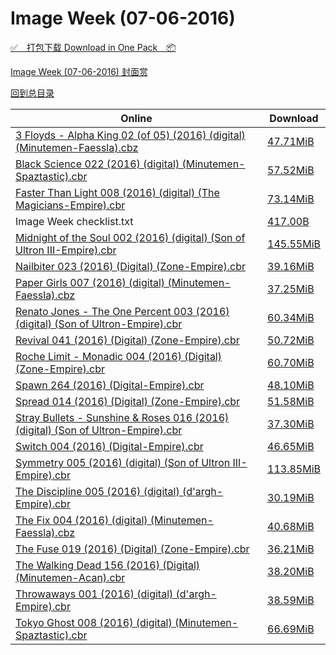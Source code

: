# Image Week (07-06-2016)

[✅&emsp;打包下载 Download in One Pack&emsp;📦](https://pan.baidu.com/s/1boP8tzh)

[Image Week (07-06-2016) 封面赏](/https://github.com/alicewish/markdown/blob/master/cover/Image-Week-07-06-2016-Covers.md)



[回到总目录](https://github.com/alicewish/markdown/blob/master/Catalogs.md)



Online | Download
--- | ---
[3 Floyds - Alpha King 02 (of 05) (2016) (digital) (Minutemen-Faessla).cbz](https://github.com/alicewish/markdown/blob/master/comic/3-Floyds-Alpha-King-02-of-05-2016-digital-Minutemen-Faessla-cbz.md) | [47.71MiB](https://pan.baidu.com/s/1boP8tzh#list/path=%2FImage%20Week%202016%20Q3%2FImage%20Week%20%2807-06-2016%29%2F%E3%82%A4%E3%82%BB%E3%82%BD%E3%82%BD%E3%82%A8%E3%82%B5%E3%82%A2%E3%82%B3%E3%82%BB%E3%82%A4%E3%82%AA%E3%82%BF%E3%82%B1%E3%82%BD%E3%82%B3%E3%82%AD%E3%82%A6%E3%82%AD%E3%82%B1%E3%82%A2%E3%82%AF%E3%82%A6%E3%82%A2%E3%82%B3%E3%82%B3%E3%82%AB%E3%82%B1%E3%82%AF%E3%82%BF%E3%82%B9%E3%82%A8%E3%82%B3&parentPath=%2FImage%20Week%202016%20Q3)
[Black Science 022 (2016) (digital) (Minutemen-Spaztastic).cbr](https://github.com/alicewish/markdown/blob/master/comic/Black-Science-022-2016-digital-Minutemen-Spaztastic-cbr.md) | [57.52MiB](https://pan.baidu.com/s/1boP8tzh#list/path=%2FImage%20Week%202016%20Q3%2FImage%20Week%20%2807-06-2016%29%2F%E3%82%B5%E3%82%B9%E3%82%B7%E3%82%A2%E3%82%BD%E3%82%B7%E3%82%B5%E3%82%B9%E3%82%B9%E3%82%A4%E3%82%B1%E3%82%B1%E3%82%A8%E3%82%B5%E3%82%AF%E3%82%AD%E3%82%AA%E3%82%AA%E3%82%B7%E3%82%BD%E3%82%B1%E3%82%A8%E3%82%BB%E3%82%B5%E3%82%A8%E3%82%B7%E3%82%A6%E3%82%A2%E3%82%BD%E3%82%B1%E3%82%AA%E3%82%AA&parentPath=%2FImage%20Week%202016%20Q3)
[Faster Than Light 008 (2016) (digital) (The Magicians-Empire).cbr](https://github.com/alicewish/markdown/blob/master/comic/Faster-Than-Light-008-2016-digital-Magicians-Empire-cbr.md) | [73.14MiB](https://pan.baidu.com/s/1boP8tzh#list/path=%2FImage%20Week%202016%20Q3%2FImage%20Week%20%2807-06-2016%29%2F%E3%82%AB%E3%82%AD%E3%82%A4%E3%82%B9%E3%82%B5%E3%82%A6%E3%82%A6%E3%82%AB%E3%82%A8%E3%82%B5%E3%82%AF%E3%82%AD%E3%82%B7%E3%82%A8%E3%82%A6%E3%82%A6%E3%82%B3%E3%82%B9%E3%82%BF%E3%82%BD%E3%82%AA%E3%82%AF%E3%82%BD%E3%82%BB%E3%82%A6%E3%82%AA%E3%82%B1%E3%82%A2%E3%82%B9%E3%82%A2%E3%82%B5%E3%82%A6&parentPath=%2FImage%20Week%202016%20Q3)
Image Week checklist.txt | [417.00B](https://pan.baidu.com/s/1boP8tzh#list/path=%2FImage%20Week%202016%20Q3%2FImage%20Week%20%2807-06-2016%29%2F%E3%82%A6%E3%82%AB%E3%82%AD%E3%82%BD%E3%82%AF%E3%82%BB%E3%82%AB%E3%82%AB%E3%82%AB%E3%82%B5%E3%82%A2%E3%82%A2%E3%82%BB%E3%82%BB%E3%82%BD%E3%82%BB%E3%82%AB%E3%82%B1%E3%82%B5%E3%82%AD%E3%82%B7%E3%82%B3%E3%82%B9%E3%82%B5%E3%82%B1%E3%82%A2%E3%82%AB%E3%82%B3%E3%82%B9%E3%82%B5%E3%82%B1%E3%82%AB&parentPath=%2FImage%20Week%202016%20Q3)
[Midnight of the Soul 002 (2016) (digital) (Son of Ultron III-Empire).cbr](https://github.com/alicewish/markdown/blob/master/comic/Midnight-of-Soul-002-2016-digital-Son-of-Ultron-III-Empire-cbr.md) | [145.55MiB](https://pan.baidu.com/s/1boP8tzh#list/path=%2FImage%20Week%202016%20Q3%2FImage%20Week%20%2807-06-2016%29%2F%E3%82%BB%E3%82%AB%E3%82%A4%E3%82%AD%E3%82%B7%E3%82%B5%E3%82%AA%E3%82%B5%E3%82%A4%E3%82%B1%E3%82%A2%E3%82%A4%E3%82%AA%E3%82%B5%E3%82%A6%E3%82%B5%E3%82%BB%E3%82%BB%E3%82%A2%E3%82%B5%E3%82%B7%E3%82%A6%E3%82%B3%E3%82%A2%E3%82%A8%E3%82%AD%E3%82%B3%E3%82%B1%E3%82%B5%E3%82%BD%E3%82%A2%E3%82%A6&parentPath=%2FImage%20Week%202016%20Q3)
[Nailbiter 023 (2016) (Digital) (Zone-Empire).cbr](https://github.com/alicewish/markdown/blob/master/comic/Nailbiter-023-2016-Digital-Zone-Empire-cbr.md) | [39.16MiB](https://pan.baidu.com/s/1boP8tzh#list/path=%2FImage%20Week%202016%20Q3%2FImage%20Week%20%2807-06-2016%29%2F%E3%82%AF%E3%82%A4%E3%82%B1%E3%82%B1%E3%82%A2%E3%82%BF%E3%82%AD%E3%82%B9%E3%82%AF%E3%82%B5%E3%82%BD%E3%82%B1%E3%82%B7%E3%82%AB%E3%82%BB%E3%82%B3%E3%82%AF%E3%82%BB%E3%82%B1%E3%82%BD%E3%82%A6%E3%82%AD%E3%82%A8%E3%82%B1%E3%82%A8%E3%82%BF%E3%82%AB%E3%82%BD%E3%82%BD%E3%82%A6%E3%82%B5%E3%82%A4&parentPath=%2FImage%20Week%202016%20Q3)
[Paper Girls 007 (2016) (digital) (Minutemen-Faessla).cbz](https://github.com/alicewish/markdown/blob/master/comic/Paper-Girls-007-2016-digital-Minutemen-Faessla-cbz.md) | [37.25MiB](https://pan.baidu.com/s/1boP8tzh#list/path=%2FImage%20Week%202016%20Q3%2FImage%20Week%20%2807-06-2016%29%2F%E3%82%AD%E3%82%B1%E3%82%BF%E3%82%B3%E3%82%A6%E3%82%BB%E3%82%A2%E3%82%B3%E3%82%AD%E3%82%AF%E3%82%B3%E3%82%BD%E3%82%AF%E3%82%BB%E3%82%A2%E3%82%A6%E3%82%B5%E3%82%A4%E3%82%BB%E3%82%A4%E3%82%B1%E3%82%B3%E3%82%A2%E3%82%A4%E3%82%BB%E3%82%B1%E3%82%AB%E3%82%BD%E3%82%B9%E3%82%AD%E3%82%B9%E3%82%AF&parentPath=%2FImage%20Week%202016%20Q3)
[Renato Jones - The One Percent 003 (2016) (digital) (Son of Ultron-Empire).cbr](https://github.com/alicewish/markdown/blob/master/comic/Renato-Jones-One-Percent-003-2016-digital-Son-of-Ultron-Empire-cbr.md) | [60.34MiB](https://pan.baidu.com/s/1boP8tzh#list/path=%2FImage%20Week%202016%20Q3%2FImage%20Week%20%2807-06-2016%29%2F%E3%82%BF%E3%82%A6%E3%82%B5%E3%82%A4%E3%82%AB%E3%82%B7%E3%82%A6%E3%82%AF%E3%82%BF%E3%82%AB%E3%82%A2%E3%82%B1%E3%82%A8%E3%82%A2%E3%82%BD%E3%82%BF%E3%82%B9%E3%82%AF%E3%82%A2%E3%82%AB%E3%82%A2%E3%82%B7%E3%82%B7%E3%82%A6%E3%82%A2%E3%82%AD%E3%82%BB%E3%82%A2%E3%82%A2%E3%82%A2%E3%82%B3%E3%82%B3&parentPath=%2FImage%20Week%202016%20Q3)
[Revival 041 (2016) (Digital) (Zone-Empire).cbr](https://github.com/alicewish/markdown/blob/master/comic/Revival-041-2016-Digital-Zone-Empire-cbr.md) | [50.72MiB](https://pan.baidu.com/s/1boP8tzh#list/path=%2FImage%20Week%202016%20Q3%2FImage%20Week%20%2807-06-2016%29%2F%E3%82%AD%E3%82%A4%E3%82%A2%E3%82%AA%E3%82%B3%E3%82%B3%E3%82%BB%E3%82%BB%E3%82%A4%E3%82%B1%E3%82%AF%E3%82%AA%E3%82%B3%E3%82%A8%E3%82%A6%E3%82%B5%E3%82%AB%E3%82%BD%E3%82%A4%E3%82%B7%E3%82%A6%E3%82%BD%E3%82%AB%E3%82%A8%E3%82%B3%E3%82%B5%E3%82%BD%E3%82%BD%E3%82%BB%E3%82%B1%E3%82%B1%E3%82%AA&parentPath=%2FImage%20Week%202016%20Q3)
[Roche Limit - Monadic 004 (2016) (Digital) (Zone-Empire).cbr](https://github.com/alicewish/markdown/blob/master/comic/Roche-Limit-Monadic-004-2016-Digital-Zone-Empire-cbr.md) | [60.70MiB](https://pan.baidu.com/s/1boP8tzh#list/path=%2FImage%20Week%202016%20Q3%2FImage%20Week%20%2807-06-2016%29%2F%E3%82%B5%E3%82%BF%E3%82%B7%E3%82%AB%E3%82%AF%E3%82%AD%E3%82%A8%E3%82%B5%E3%82%BB%E3%82%B9%E3%82%B5%E3%82%AD%E3%82%B5%E3%82%B3%E3%82%AA%E3%82%AB%E3%82%B3%E3%82%BD%E3%82%A2%E3%82%BF%E3%82%AD%E3%82%AB%E3%82%A6%E3%82%A4%E3%82%BD%E3%82%AD%E3%82%B9%E3%82%B3%E3%82%AF%E3%82%BF%E3%82%AF%E3%82%A6&parentPath=%2FImage%20Week%202016%20Q3)
[Spawn 264 (2016) (Digital-Empire).cbr](https://github.com/alicewish/markdown/blob/master/comic/Spawn-264-2016-Digital-Empire-cbr.md) | [48.10MiB](https://pan.baidu.com/s/1boP8tzh#list/path=%2FImage%20Week%202016%20Q3%2FImage%20Week%20%2807-06-2016%29%2F%E3%82%A6%E3%82%B1%E3%82%B1%E3%82%A2%E3%82%AD%E3%82%AF%E3%82%A4%E3%82%AF%E3%82%BF%E3%82%BB%E3%82%BB%E3%82%BB%E3%82%B5%E3%82%A8%E3%82%B7%E3%82%BB%E3%82%B3%E3%82%A2%E3%82%BF%E3%82%B7%E3%82%B3%E3%82%A4%E3%82%AA%E3%82%AF%E3%82%B1%E3%82%BF%E3%82%BF%E3%82%A2%E3%82%B1%E3%82%BF%E3%82%A2%E3%82%AB&parentPath=%2FImage%20Week%202016%20Q3)
[Spread 014 (2016) (Digital) (Zone-Empire).cbr](https://github.com/alicewish/markdown/blob/master/comic/Spread-014-2016-Digital-Zone-Empire-cbr.md) | [51.58MiB](https://pan.baidu.com/s/1boP8tzh#list/path=%2FImage%20Week%202016%20Q3%2FImage%20Week%20%2807-06-2016%29%2F%E3%82%A4%E3%82%AD%E3%82%AD%E3%82%A6%E3%82%BF%E3%82%A4%E3%82%AD%E3%82%AA%E3%82%BB%E3%82%B9%E3%82%A4%E3%82%A2%E3%82%B9%E3%82%B3%E3%82%AF%E3%82%BF%E3%82%B7%E3%82%BD%E3%82%A6%E3%82%A6%E3%82%BB%E3%82%BF%E3%82%A4%E3%82%BF%E3%82%B3%E3%82%A4%E3%82%BF%E3%82%BB%E3%82%AD%E3%82%BB%E3%82%BF%E3%82%BD&parentPath=%2FImage%20Week%202016%20Q3)
[Stray Bullets - Sunshine & Roses 016 (2016) (digital) (Son of Ultron-Empire).cbr](https://github.com/alicewish/markdown/blob/master/comic/Stray-Bullets-Sunshine-Roses-016-2016-digital-Son-of-Ultron-Empire-cbr.md) | [37.30MiB](https://pan.baidu.com/s/1boP8tzh#list/path=%2FImage%20Week%202016%20Q3%2FImage%20Week%20%2807-06-2016%29%2F%E3%82%AB%E3%82%B1%E3%82%A4%E3%82%B9%E3%82%BF%E3%82%BD%E3%82%AF%E3%82%AF%E3%82%B9%E3%82%A4%E3%82%AD%E3%82%B5%E3%82%AB%E3%82%A8%E3%82%AB%E3%82%BB%E3%82%BD%E3%82%AD%E3%82%BD%E3%82%AB%E3%82%B3%E3%82%B5%E3%82%B9%E3%82%B3%E3%82%B7%E3%82%BB%E3%82%BD%E3%82%B1%E3%82%A8%E3%82%A6%E3%82%BF%E3%82%AA&parentPath=%2FImage%20Week%202016%20Q3)
[Switch 004 (2016) (Digital-Empire).cbr](https://github.com/alicewish/markdown/blob/master/comic/Switch-004-2016-Digital-Empire-cbr.md) | [46.65MiB](https://pan.baidu.com/s/1boP8tzh#list/path=%2FImage%20Week%202016%20Q3%2FImage%20Week%20%2807-06-2016%29%2F%E3%82%B7%E3%82%AA%E3%82%AD%E3%82%AA%E3%82%A2%E3%82%B7%E3%82%B3%E3%82%AD%E3%82%A4%E3%82%A4%E3%82%B9%E3%82%B1%E3%82%BD%E3%82%A6%E3%82%A8%E3%82%B7%E3%82%B3%E3%82%B7%E3%82%AD%E3%82%A6%E3%82%A4%E3%82%B3%E3%82%AF%E3%82%B5%E3%82%A4%E3%82%A6%E3%82%B1%E3%82%B5%E3%82%B3%E3%82%AF%E3%82%AF%E3%82%A6&parentPath=%2FImage%20Week%202016%20Q3)
[Symmetry 005 (2016) (digital) (Son of Ultron III-Empire).cbr](https://github.com/alicewish/markdown/blob/master/comic/Symmetry-005-2016-digital-Son-of-Ultron-III-Empire-cbr.md) | [113.85MiB](https://pan.baidu.com/s/1boP8tzh#list/path=%2FImage%20Week%202016%20Q3%2FImage%20Week%20%2807-06-2016%29%2F%E3%82%B9%E3%82%AA%E3%82%B3%E3%82%A2%E3%82%BD%E3%82%B5%E3%82%B1%E3%82%A6%E3%82%B1%E3%82%AF%E3%82%AF%E3%82%AF%E3%82%B5%E3%82%AA%E3%82%AD%E3%82%B5%E3%82%AD%E3%82%AB%E3%82%A2%E3%82%B1%E3%82%AF%E3%82%AA%E3%82%BB%E3%82%A8%E3%82%AB%E3%82%B5%E3%82%B7%E3%82%AD%E3%82%A6%E3%82%B1%E3%82%A8%E3%82%A4&parentPath=%2FImage%20Week%202016%20Q3)
[The Discipline 005 (2016) (digital) (d'argh-Empire).cbr](https://github.com/alicewish/markdown/blob/master/comic/Discipline-005-2016-digital-dargh-Empire-cbr.md) | [30.19MiB](https://pan.baidu.com/s/1boP8tzh#list/path=%2FImage%20Week%202016%20Q3%2FImage%20Week%20%2807-06-2016%29%2F%E3%82%B9%E3%82%B1%E3%82%B3%E3%82%AA%E3%82%AF%E3%82%B9%E3%82%BF%E3%82%AB%E3%82%B1%E3%82%AF%E3%82%B5%E3%82%B9%E3%82%A8%E3%82%AA%E3%82%B9%E3%82%BB%E3%82%AF%E3%82%BD%E3%82%B7%E3%82%B9%E3%82%A6%E3%82%B5%E3%82%AD%E3%82%A2%E3%82%A2%E3%82%BB%E3%82%AA%E3%82%B5%E3%82%B1%E3%82%A4%E3%82%A4%E3%82%AD&parentPath=%2FImage%20Week%202016%20Q3)
[The Fix 004 (2016) (digital) (Minutemen-Faessla).cbz](https://github.com/alicewish/markdown/blob/master/comic/Fix-004-2016-digital-Minutemen-Faessla-cbz.md) | [40.68MiB](https://pan.baidu.com/s/1boP8tzh#list/path=%2FImage%20Week%202016%20Q3%2FImage%20Week%20%2807-06-2016%29%2F%E3%82%AA%E3%82%B1%E3%82%BF%E3%82%BD%E3%82%A8%E3%82%A2%E3%82%A6%E3%82%A8%E3%82%A8%E3%82%B1%E3%82%B3%E3%82%A4%E3%82%AA%E3%82%B3%E3%82%B9%E3%82%B9%E3%82%B9%E3%82%B3%E3%82%AB%E3%82%A6%E3%82%A8%E3%82%B5%E3%82%AA%E3%82%AD%E3%82%AF%E3%82%AB%E3%82%BF%E3%82%A6%E3%82%AA%E3%82%B5%E3%82%BB%E3%82%BB&parentPath=%2FImage%20Week%202016%20Q3)
[The Fuse 019 (2016) (Digital) (Zone-Empire).cbr](https://github.com/alicewish/markdown/blob/master/comic/Fuse-019-2016-Digital-Zone-Empire-cbr.md) | [36.21MiB](https://pan.baidu.com/s/1boP8tzh#list/path=%2FImage%20Week%202016%20Q3%2FImage%20Week%20%2807-06-2016%29%2F%E3%82%A4%E3%82%B9%E3%82%AD%E3%82%A8%E3%82%A6%E3%82%AA%E3%82%A2%E3%82%AF%E3%82%AF%E3%82%AD%E3%82%B7%E3%82%A2%E3%82%A4%E3%82%AA%E3%82%B9%E3%82%BF%E3%82%AA%E3%82%A2%E3%82%B9%E3%82%AF%E3%82%B3%E3%82%B1%E3%82%A6%E3%82%AB%E3%82%B9%E3%82%AA%E3%82%B1%E3%82%A6%E3%82%B5%E3%82%B1%E3%82%A4%E3%82%B7&parentPath=%2FImage%20Week%202016%20Q3)
[The Walking Dead 156 (2016) (Digital) (Minutemen-Acan).cbr](https://github.com/alicewish/markdown/blob/master/comic/Walking-Dead-156-2016-Digital-Minutemen-Acan-cbr.md) | [38.20MiB](https://pan.baidu.com/s/1boP8tzh#list/path=%2FImage%20Week%202016%20Q3%2FImage%20Week%20%2807-06-2016%29%2F%E3%82%AA%E3%82%BF%E3%82%AD%E3%82%A6%E3%82%BD%E3%82%A8%E3%82%B7%E3%82%AB%E3%82%BD%E3%82%BB%E3%82%B5%E3%82%A2%E3%82%A8%E3%82%A4%E3%82%B9%E3%82%A6%E3%82%A6%E3%82%AA%E3%82%AF%E3%82%BB%E3%82%B1%E3%82%B9%E3%82%BD%E3%82%A6%E3%82%A6%E3%82%A6%E3%82%AB%E3%82%B5%E3%82%BB%E3%82%B5%E3%82%B3%E3%82%A4&parentPath=%2FImage%20Week%202016%20Q3)
[Throwaways 001 (2016) (digital) (d'argh-Empire).cbr](https://github.com/alicewish/markdown/blob/master/comic/Throwaways-001-2016-digital-dargh-Empire-cbr.md) | [38.59MiB](https://pan.baidu.com/s/1boP8tzh#list/path=%2FImage%20Week%202016%20Q3%2FImage%20Week%20%2807-06-2016%29%2F%E3%82%AB%E3%82%A6%E3%82%A8%E3%82%AB%E3%82%BD%E3%82%AB%E3%82%BD%E3%82%B9%E3%82%A2%E3%82%B3%E3%82%A8%E3%82%A4%E3%82%AF%E3%82%BB%E3%82%A4%E3%82%AB%E3%82%B5%E3%82%B9%E3%82%A4%E3%82%A8%E3%82%B9%E3%82%B7%E3%82%AB%E3%82%B7%E3%82%B1%E3%82%B5%E3%82%BF%E3%82%B3%E3%82%AA%E3%82%BF%E3%82%AA%E3%82%A4&parentPath=%2FImage%20Week%202016%20Q3)
[Tokyo Ghost 008 (2016) (digital) (Minutemen-Spaztastic).cbr](https://github.com/alicewish/markdown/blob/master/comic/Tokyo-Ghost-008-2016-digital-Minutemen-Spaztastic-cbr.md) | [66.69MiB](https://pan.baidu.com/s/1boP8tzh#list/path=%2FImage%20Week%202016%20Q3%2FImage%20Week%20%2807-06-2016%29%2F%E3%82%AF%E3%82%A8%E3%82%A4%E3%82%A6%E3%82%B9%E3%82%A4%E3%82%A2%E3%82%B1%E3%82%BB%E3%82%A4%E3%82%AB%E3%82%AF%E3%82%A4%E3%82%A6%E3%82%AA%E3%82%AB%E3%82%AF%E3%82%B1%E3%82%A4%E3%82%BB%E3%82%BF%E3%82%B3%E3%82%BF%E3%82%BD%E3%82%B1%E3%82%B5%E3%82%BB%E3%82%A6%E3%82%BD%E3%82%A4%E3%82%B9%E3%82%A6&parentPath=%2FImage%20Week%202016%20Q3)